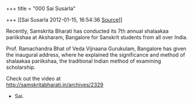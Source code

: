 +++
title = "000 Sai Susarla"

+++
[[Sai Susarla	2012-01-15, 16:54:36 [Source](https://groups.google.com/g/samskrita/c/_iX7WTcTH2c)]]



Recently, Samskrita Bharati has conducted its 7th annual shalaakaa pariikshaa at Aksharam, Bangalore for Sanskrit students from all over India.  
  
Prof. Ramachandra Bhat of Veda Vijnaana Gurukulam, Bangalore has given the inaugural address, where he explained the significance and method of shalaakaa pariikshaa, the traditional Indian method of examining scholarship.  
  
Check out the video at  
<http://samskritabharati.in/archives/2329>  
- Sai.  

